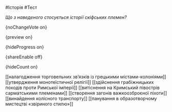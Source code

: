 #Історія #Тест

*Що з наведеного стосується історії скіфських племен?*

{noChangeVote on}

{preview on}

{hideProgress on}

{shareEnable off}

{hideCount on}

[[налагодження торговельних зв’язків із грецькими містами-колоніями]]
[[утвердження монотеїстичної релігії]]
[[здійснення грабіжницьких походів проти Римської імперії]]
[[витіснення на Кримський півострів сарматськими племенами]]
[[створення загонів важкоозброєної піхоти]]
[[винайдення колісного транспорту]]
[[панування в образотворчому мистецтві «звіриного стилю»]]
